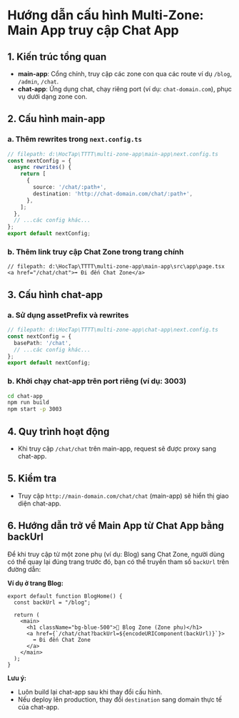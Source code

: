 # Hướng dẫn cấu hình Multi-Zone: Main App truy cập Chat App

## 1. Kiến trúc tổng quan

- **main-app**: Cổng chính, truy cập các zone con qua các route ví dụ `/blog`, `/admin`, `/chat`.
- **chat-app**: Ứng dụng chat, chạy riêng port (ví dụ: `chat-domain.com`), phục vụ dưới dạng zone con.

## 2. Cấu hình main-app

### a. Thêm rewrites trong `next.config.ts`

```typescript
// filepath: d:\HocTap\TTTT\multi-zone-app\main-app\next.config.ts
const nextConfig = {
  async rewrites() {
    return [
      {
        source: '/chat/:path+',
        destination: 'http://chat-domain.com/chat/:path+',
      },
    ];
  },
  // ...các config khác...
};
export default nextConfig;
```

### b. Thêm link truy cập Chat Zone trong trang chính

```tsx
// filepath: d:\HocTap\TTTT\multi-zone-app\main-app\src\app\page.tsx
<a href="/chat/chat">➡️ Đi đến Chat Zone</a>
```

## 3. Cấu hình chat-app

### a. Sử dụng assetPrefix và rewrites

```typescript
// filepath: d:\HocTap\TTTT\multi-zone-app\chat-app\next.config.ts
const nextConfig = {
  basePath: '/chat',
  // ...các config khác...
};
export default nextConfig;
```

### b. Khởi chạy chat-app trên port riêng (ví dụ: 3003)

```sh
cd chat-app
npm run build
npm start -p 3003
```

## 4. Quy trình hoạt động

- Khi truy cập `/chat/chat` trên main-app, request sẽ được proxy sang chat-app.

## 5. Kiểm tra

- Truy cập `http://main-domain.com/chat/chat` (main-app) sẽ hiển thị giao diện chat-app.

## 6. Hướng dẫn trở về Main App từ Chat App bằng backUrl

Để khi truy cập từ một zone phụ (ví dụ: Blog) sang Chat Zone, người dùng có thể quay lại đúng trang trước đó, bạn có thể truyền tham số `backUrl` trên đường dẫn:

**Ví dụ ở trang Blog:**
```tsx
export default function BlogHome() {
  const backUrl = "/blog";

  return (
    <main>
      <h1 className="bg-blue-500">📝 Blog Zone (Zone phụ)</h1>
      <a href={`/chat/chat?backUrl=${encodeURIComponent(backUrl)}`}>
        ➡️ Đi đến Chat Zone
      </a>
    </main>
  );
}
```

**Lưu ý:**  
- Luôn build lại chat-app sau khi thay đổi cấu hình.
- Nếu deploy lên production, thay đổi `destination` sang domain thực tế của chat-app.
